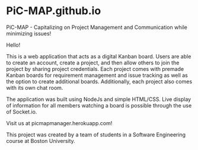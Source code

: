 # PiC-MAP.github.io
PiC-MAP - Capitalizing on Project Management and Communication while minimizing issues!

Hello!

This is a web application that acts as a digital Kanban board. Users are able to create an account, create a project, and then allow
others to join the project by sharing project credentials. Each project comes with premade Kanban boards for requirement management 
and issue tracking as well as the option to create additional boards. Additionally, each project also comes with its own chat room.

The application was built using NodeJs and simple HTML/CSS. Live display of information for all members watching a board is 
possible through the use of Socket.io.

Visit us at picmapmanager.herokuapp.com!

This project was created by a team of students in a Software Engineering course at Boston University.
